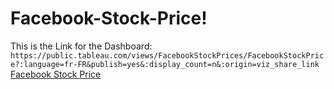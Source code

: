 # Facebook-Stock-Price!
This is the Link for the Dashboard: ```https://public.tableau.com/views/FacebookStockPrices/FacebookStockPrice?:language=fr-FR&publish=yes&:display_count=n&:origin=viz_share_link```
[Facebook Stock Price](https://github.com/GhaziDhouafli/Facebook-Stock-Price/assets/103439643/b4e530bd-55f8-474d-87af-ef2d09f84cff)
